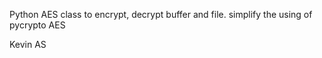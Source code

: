 Python AES class to encrypt, decrypt buffer and file.
simplify the using of pycrypto AES

Kevin AS



